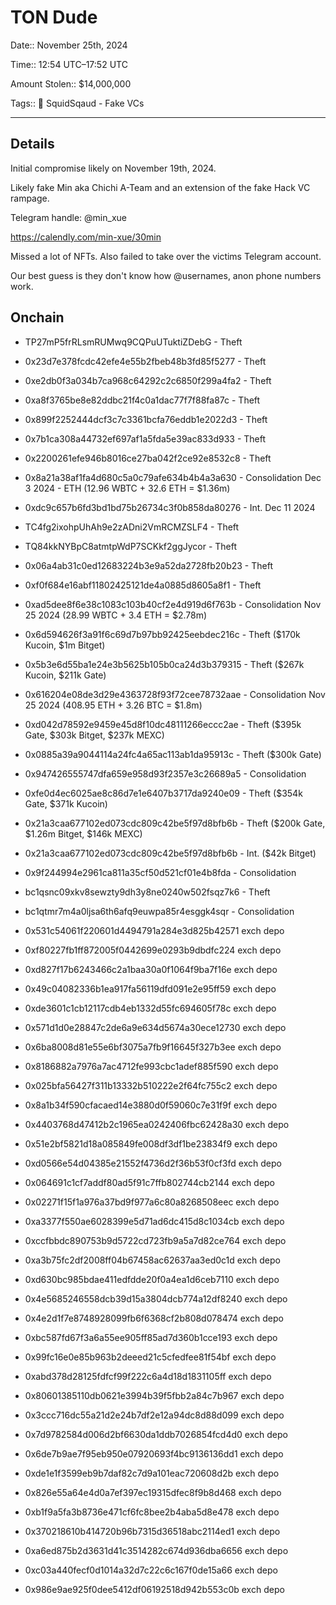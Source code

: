 # TON Dude

Date:: November 25th, 2024

Time:: 12:54 UTC–17:52 UTC

Amount Stolen:: $14,000,000

Tags:: 🔑 SquidSqaud - Fake VCs

---

## Details

Initial compromise likely on November 19th, 2024.

Likely fake Min aka Chichi A-Team and an extension of the fake Hack VC rampage.

Telegram handle: @min_xue

https://calendly.com/min-xue/30min

Missed a lot of NFTs. Also failed to take over the victims Telegram account.

Our best guess is they don't know how @usernames, anon phone numbers work.


## Onchain

- TP27mP5frRLsmRUMwq9CQPuUTuktiZDebG - Theft
- 0x23d7e378fcdc42efe4e55b2fbeb48b3fd85f5277 - Theft
- 0xe2db0f3a034b7ca968c64292c2c6850f299a4fa2 - Theft
- 0xa8f3765be8e82ddbc21f4c0a1dac77f7f88fa87c - Theft
- 0x899f2252444dcf3c7c3361bcfa76eddb1e2022d3 - Theft
- 0x7b1ca308a44732ef697af1a5fda5e39ac833d933 - Theft
- 0x2200261efe946b8016ce27ba042f2ce92e8532c8 - Theft
- 0x8a21a38af1fa4d680c5a0c79afe634b4b4a3a630 - Consolidation Dec 3 2024 - ETH (12.96 WBTC + 32.6 ETH = $1.36m) 
- 0xdc9c657b6fd3bd1bd75b26734c3f0b858da80276 - Int. Dec 11 2024

- TC4fg2ixohpUhAh9e2zADni2VmRCMZSLF4 - Theft
- TQ84kkNYBpC8atmtpWdP7SCKkf2ggJycor - Theft
- 0x06a4ab31c0ed12683224b3e9a52da2728fb20b23 - Theft
- 0xf0f684e16abf11802425121de4a0885d8605a8f1 - Theft
- 0xad5dee8f6e38c1083c103b40cf2e4d919d6f763b - Consolidation Nov 25 2024 (28.99 WBTC + 3.4 ETH = $2.78m)

- 0x6d594626f3a91f6c69d7b97bb92425eebdec216c - Theft ($170k Kucoin, $1m Bitget)
- 0x5b3e6d55ba1e24e3b5625b105b0ca24d3b379315 - Theft ($267k Kucoin, $211k Gate)
- 0x616204e08de3d29e4363728f93f72cee78732aae - Consolidation Nov 25 2024 (408.95 ETH + 3.26 BTC = $1.8m)

- 0xd042d78592e9459e45d8f10dc48111266eccc2ae - Theft ($395k Gate, $303k Bitget, $237k MEXC)
- 0x0885a39a9044114a24fc4a65ac113ab1da95913c - Theft ($300k Gate)
- 0x947426555747dfa659e958d93f2357e3c26689a5 - Consolidation

- 0xfe0d4ec6025ae8c86d7e1e6407b3717da9240e09 - Theft ($354k Gate, $371k Kucoin)
- 0x21a3caa677102ed073cdc809c42be5f97d8bfb6b - Theft ($200k Gate, $1.26m Bitget, $146k MEXC)
- 0x21a3caa677102ed073cdc809c42be5f97d8bfb6b - Int.  ($42k Bitget)
- 0x9f244994e2961ca811a35cf50d521cf01e4b8fda - Consolidation

- bc1qsnc09xkv8sewzty9dh3y8ne0240w502fsqz7k6 - Theft
- bc1qtmr7m4a0ljsa6th6afq9euwpa85r4esggk4sqr - Consolidation

- 0x531c54061f220601d4494791a284e3d825b42571 exch depo
- 0xf80227fb1ff872005f0442699e0293b9dbdfc224 exch depo
- 0xd827f17b6243466c2a1baa30a0f1064f9ba7f16e exch depo
- 0x49c04082336b1ea917fa56119dfd091e2e95ff59 exch depo
- 0xde3601c1cb12117cdb4eb1332d55fc694605f78c exch depo
- 0x571d1d0e28847c2de6a9e634d5674a30ece12730 exch depo
- 0x6ba8008d81e55e6bf3075a7fb9f16645f327b3ee exch depo
- 0x8186882a7976a7ac4712fe993cbc1adef885f590 exch depo
- 0x025bfa56427f311b13332b510222e2f64fc755c2 exch depo
- 0x8a1b34f590cfacaed14e3880d0f59060c7e31f9f exch depo
- 0x4403768d47412b2c1965ea0242406fbc62428a30 exch depo
- 0x51e2bf5821d18a085849fe008df3df1be23834f9 exch depo
- 0xd0566e54d04385e21552f4736d2f36b53f0cf3fd exch depo
- 0x064691c1cf7addf80ad5f91c7ffb802744cb2144 exch depo
- 0x02271f15f1a976a37bd9f977a6c80a8268508eec exch depo
- 0xa3377f550ae6028399e5d71ad6dc415d8c1034cb exch depo
- 0xccfbbdc890753b9d5722cd723fb9a5a7d82ce764 exch depo
- 0xa3b75fc2df2008ff04b67458ac62637aa3ed0c1d exch depo
- 0xd630bc985bdae411edfdde20f0a4ea1d6ceb7110 exch depo
- 0x4e5685246558dcb39d15a3804dcb774a12df8240 exch depo
- 0x4e2d1f7e8748928099fb6f6368cf2b808d078474 exch depo
- 0xbc587fd67f3a6a55ee905ff85ad7d360b1cce193 exch depo
- 0x99fc16e0e85b963b2deeed21c5cfedfee81f54bf exch depo
- 0xabd378d28125fdfcf99f222c6a4d18d1831105ff exch depo
- 0x80601385110db0621e3994b39f5fbb2a84c7b967 exch depo
- 0x3ccc716dc55a21d2e24b7df2e12a94dc8d88d099 exch depo
- 0x7d9782584d006d2bf6630da1ddb7026854fcd4d0 exch depo
- 0x6de7b9ae7f95eb950e07920693f4bc9136136dd1 exch depo
- 0xde1e1f3599eb9b7daf82c7d9a101eac720608d2b exch depo
- 0x826e55a64e4d0a7ef397ec19315dfec8f9b8d468 exch depo
- 0xb1f9a5fa3b8736e471cf6fc8bee2b4aba5d8e478 exch depo
- 0x370218610b414720b96b7315d36518abc2114ed1 exch depo
- 0xa6ed875b2d3631d41c3514282c674d936dba6656 exch depo
- 0xc03a440fecf0d1014a32d7c22c6c167f0de15a66 exch depo
- 0x986e9ae925f0dee5412df06192518d942b553c0b exch depo